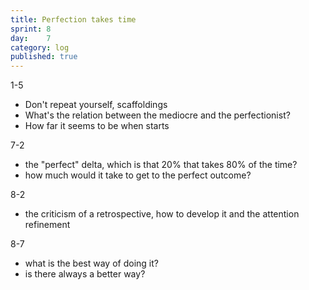 ```yaml
---
title: Perfection takes time
sprint: 8
day:	7
category: log
published: true
---
```


1-5
- Don't repeat yourself, scaffoldings
- What's the relation between the mediocre and the perfectionist?
- How far it seems to be when starts

7-2
- the "perfect" delta, which is that 20% that takes 80% of the time?
- how much would it take to get to the perfect outcome?

8-2
- the criticism of a retrospective, how to develop it and the attention refinement

8-7
- what is the best way of doing it?
- is there always a better way?
